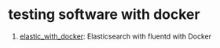 # testing software with docker

1. [elastic_with_docker](elastic_with_fluentd/): Elasticsearch with fluentd with Docker
